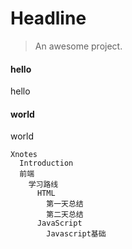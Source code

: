 # Headline

> An awesome project.

<!-- tabs:start --> 

#### **hello**

hello

#### **world**

world

<!-- tabs:end -->

<!-- tabs:start -->

<!-- tabs:end -->

```mindmap
Xnotes
  Introduction
  前端
    学习路线
      HTML
        第一天总结 
        第二天总结
      JavaScript
        Javascript基础
```
